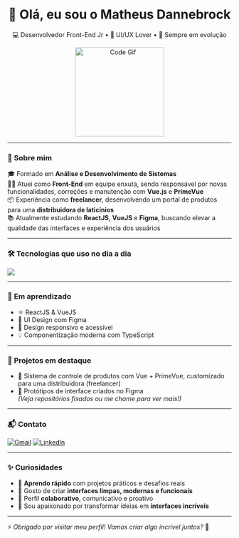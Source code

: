 <h1 align="center">👋 Olá, eu sou o Matheus Dannebrock</h1>

<p align="center">
  💻 Desenvolvedor Front-End Jr • 🎨 UI/UX Lover • 🚀 Sempre em evolução
</p>

<p align="center">
  <img src="https://media.giphy.com/media/26tn33aiTi1jkl6H6/giphy.gif" width="200" alt="Code Gif" />
</p>

---

### 🧠 Sobre mim

🎓 Formado em **Análise e Desenvolvimento de Sistemas**  
🧑‍💼 Atuei como **Front-End** em equipe enxuta, sendo responsável por novas funcionalidades, correções e manutenção com **Vue.js** e **PrimeVue**  
📦 Experiência como **freelancer**, desenvolvendo um portal de produtos para uma **distribuidora de laticínios**  
📚 Atualmente estudando **ReactJS**, **VueJS** e **Figma**, buscando elevar a qualidade das interfaces e experiência dos usuários

---

### 🛠️ Tecnologias que uso no dia a dia

<img src="https://skillicons.dev/icons?i=vue,react,js,ts,html,css,tailwind,figma,git" />

---

### 🚀 Em aprendizado

- ⚛️ ReactJS & VueJS  
- 🎨 UI Design com Figma  
- 📱 Design responsivo e acessível  
- 💡 Componentização moderna com TypeScript

---

### 💼 Projetos em destaque

- 🔧 Sistema de controle de produtos com Vue + PrimeVue, customizado para uma distribuidora (freelancer)  
- 🧪 Protótipos de interface criados no Figma  
*(Veja repositórios fixados ou me chame para ver mais!)*

---

### 📬 Contato

[![Gmail](https://img.shields.io/badge/Gmail-D14836?style=for-the-badge&logo=gmail&logoColor=white)](mailto:developer.dannebrock@gmail.com)
[![LinkedIn](https://img.shields.io/badge/LinkedIn-0077B5?style=for-the-badge&logo=linkedin&logoColor=white)](https://www.linkedin.com/in/matheus-dannebrock-906276153)

---

### ✨ Curiosidades

- 🧠 **Aprendo rápido** com projetos práticos e desafios reais  
- 🎯 Gosto de criar **interfaces limpas, modernas e funcionais**  
- 🤝 Perfil **colaborativo**, comunicativo e proativo  
- 🎨 Sou apaixonado por transformar ideias em **interfaces incríveis**  

---

⚡ *Obrigado por visitar meu perfil! Vamos criar algo incrível juntos?* 🤝
